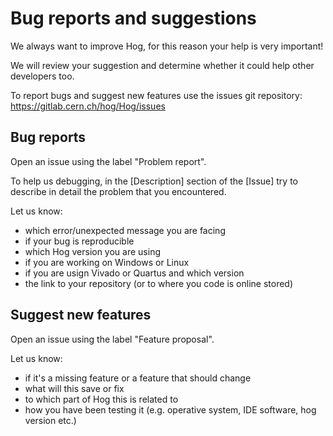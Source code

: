 # Bug reports and suggestions
We always want to improve Hog, for this reason your help is very important!

We will review your suggestion and determine whether it could help other developers too.

To report bugs and suggest new features use the issues git repository: https://gitlab.cern.ch/hog/Hog/issues

## Bug reports
Open an issue using the label "Problem report". 

To help us debugging, in the [Description] section of the [Issue] try to describe in detail the problem that you encountered.

Let us know: 

- which error/unexpected message you are facing
- if your bug is reproducible
- which Hog version you are using
- if you are working on Windows or Linux
- if you are usign Vivado or Quartus and which version
- the link to your repository (or to where you code is online stored)


## Suggest new features
Open an issue using the label "Feature proposal".

Let us know: 

- if it's a missing feature or a feature that should change
- what will this save or fix
- to which part of Hog this is related to
- how you have been testing it (e.g. operative system, IDE software, hog version etc.)

